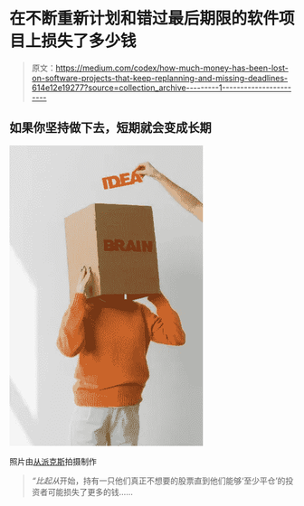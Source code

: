 # 在不断重新计划和错过最后期限的软件项目上损失了多少钱

> 原文：<https://medium.com/codex/how-much-money-has-been-lost-on-software-projects-that-keep-replanning-and-missing-deadlines-614e12e19277?source=collection_archive---------1----------------------->

## 如果你坚持做下去，短期就会变成长期

![](img/a11f88f1f110b3c4763460b5770326ac.png)

照片由[从](https://www.pexels.com/@shvets-production?utm_content=attributionCopyText&utm_medium=referral&utm_source=pexels)[派克斯](https://www.pexels.com/photo/brain-inscription-on-container-on-head-of-faceless-woman-7203724/?utm_content=attributionCopyText&utm_medium=referral&utm_source=pexels)拍摄制作

> *“比起从*开始，持有一只他们真正不想要的股票直到他们能够‘至少平仓’的投资者可能损失了更多的钱……